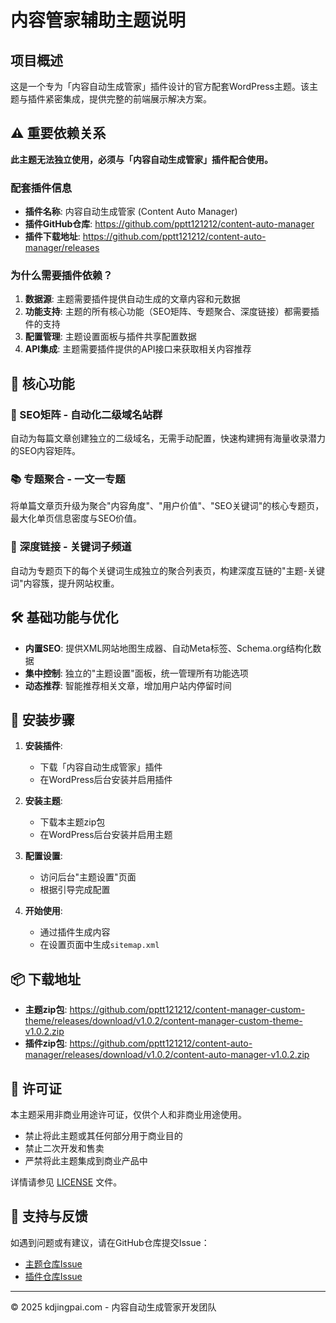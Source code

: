 # 内容管家辅助主题说明

## 项目概述

这是一个专为「内容自动生成管家」插件设计的官方配套WordPress主题。该主题与插件紧密集成，提供完整的前端展示解决方案。

## ⚠️ 重要依赖关系

**此主题无法独立使用，必须与「内容自动生成管家」插件配合使用。**

### 配套插件信息
- **插件名称**: 内容自动生成管家 (Content Auto Manager)
- **插件GitHub仓库**: https://github.com/pptt121212/content-auto-manager
- **插件下载地址**: https://github.com/pptt121212/content-auto-manager/releases

### 为什么需要插件依赖？
1. **数据源**: 主题需要插件提供自动生成的文章内容和元数据
2. **功能支持**: 主题的所有核心功能（SEO矩阵、专题聚合、深度链接）都需要插件的支持
3. **配置管理**: 主题设置面板与插件共享配置数据
4. **API集成**: 主题需要插件提供的API接口来获取相关内容推荐

## 🎯 核心功能

### 🔗 SEO矩阵 - 自动化二级域名站群
自动为每篇文章创建独立的二级域名，无需手动配置，快速构建拥有海量收录潜力的SEO内容矩阵。

### 📚 专题聚合 - 一文一专题
将单篇文章页升级为聚合"内容角度"、"用户价值"、"SEO关键词"的核心专题页，最大化单页信息密度与SEO价值。

### 🔄 深度链接 - 关键词子频道
自动为专题页下的每个关键词生成独立的聚合列表页，构建深度互链的"主题-关键词"内容簇，提升网站权重。

## 🛠 基础功能与优化

- **内置SEO**: 提供XML网站地图生成器、自动Meta标签、Schema.org结构化数据
- **集中控制**: 独立的"主题设置"面板，统一管理所有功能选项
- **动态推荐**: 智能推荐相关文章，增加用户站内停留时间

## 🚀 安装步骤

1. **安装插件**:
   - 下载「内容自动生成管家」插件
   - 在WordPress后台安装并启用插件

2. **安装主题**:
   - 下载本主题zip包
   - 在WordPress后台安装并启用主题

3. **配置设置**:
   - 访问后台"主题设置"页面
   - 根据引导完成配置

4. **开始使用**:
   - 通过插件生成内容
   - 在设置页面中生成`sitemap.xml`

## 📦 下载地址

- **主题zip包**: https://github.com/pptt121212/content-manager-custom-theme/releases/download/v1.0.2/content-manager-custom-theme-v1.0.2.zip
- **插件zip包**: https://github.com/pptt121212/content-auto-manager/releases/download/v1.0.2/content-auto-manager-v1.0.2.zip

## 📄 许可证

本主题采用非商业用途许可证，仅供个人和非商业用途使用。

- 禁止将此主题或其任何部分用于商业目的
- 禁止二次开发和售卖
- 严禁将此主题集成到商业产品中

详情请参见 [LICENSE](LICENSE) 文件。

## 🐛 支持与反馈

如遇到问题或有建议，请在GitHub仓库提交Issue：
- [主题仓库Issue](https://github.com/pptt121212/content-manager-custom-theme/issues)
- [插件仓库Issue](https://github.com/pptt121212/content-auto-manager/issues)

---

© 2025 kdjingpai.com - 内容自动生成管家开发团队